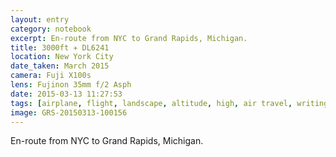 ```yaml
--- 
layout: entry
category: notebook
excerpt: En-route from NYC to Grand Rapids, Michigan.
title: 3000ft ✈ DL6241
location: New York City
date_taken: March 2015
camera: Fuji X100s
lens: Fujinon 35mm f/2 Asph
date: 2015-03-13 11:27:53
tags: [airplane, flight, landscape, altitude, high, air travel, writing, note, atmosphere, bw, city, flying, metropolis, new york city, nyc, population, roads, sky, skyline, wing, aeroplane]
image: GRS-20150313-100156
---
```


En-route from NYC to Grand Rapids, Michigan.